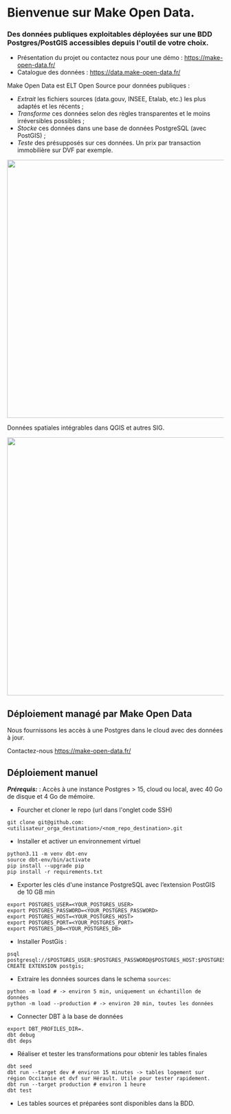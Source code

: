 # Bienvenue sur Make Open Data.


### Des données publiques exploitables déployées sur une BDD Postgres/PostGIS accessibles depuis l'outil de votre choix.

- Présentation du projet ou contactez nous pour une démo : https://make-open-data.fr/ 
- Catalogue des données : https://data.make-open-data.fr/


Make Open Data est ELT Open Source pour données publiques :

- *Extrait* les fichiers sources (data.gouv, INSEE, Etalab, etc.) les plus adaptés et les récents ; 
- *Transforme* ces données selon des règles transparentes et le moins irréversibles possibles ;
- *Stocke* ces données dans une base de données PostgreSQL (avec PostGIS) ;
- *Teste* des présupposés sur ces données. Un prix par transaction immobilière sur DVF par exemple.

<img src="assets/make-open-data-flow.png" width="600">



Données spatiales intégrables dans QGIS et autres SIG.

<img src="assets/demo-qgis.png" width="600">






## Déploiement managé par Make Open Data

Nous fournissons les accès à une Postgres dans le cloud avec des données à jour.

Contactez-nous https://make-open-data.fr/ 



## Déploiement manuel

**_Prérequis:_** : Accès à une instance Postgres > 15, cloud ou local, avec 40 Go de disque et 4 Go de mémoire.


- Fourcher et cloner le repo (url dans l'onglet code SSH)

```
git clone git@github.com:<utilisateur_orga_destination>/<nom_repo_destination>.git
``` 
- Installer et activer un environnement virtuel


```
python3.11 -m venv dbt-env 
source dbt-env/bin/activate
pip install --upgrade pip
pip install -r requirements.txt
``` 



- Exporter les clés d'une instance PostgreSQL avec l’extension PostGIS de 10 GB min

```
export POSTGRES_USER=<YOUR_POSTGRES_USER>  
export POSTGRES_PASSWORD=<YOUR_POSTGRES_PASSWORD> 
export POSTGRES_HOST=<YOUR_POSTGRES_HOST> 
export POSTGRES_PORT=<YOUR_POSTGRES_PORT>  
export POSTGRES_DB=<YOUR_POSTGRES_DB>
``` 

- Installer PostGis :

```
psql postgresql://$POSTGRES_USER:$POSTGRES_PASSWORD@$POSTGRES_HOST:$POSTGRES_PORT/$POSTGRES_DB
CREATE EXTENSION postgis;  
```

- Extraire les données sources dans le schema `sources`:

```
python -m load # -> environ 5 min, uniquement un échantillon de données
python -m load --production # -> environ 20 min, toutes les données
```


- Connecter DBT à la base de données

```
export DBT_PROFILES_DIR=.  
dbt debug
dbt deps
``` 


- Réaliser et tester les transformations pour obtenir les tables finales

```
dbt seed
dbt run --target dev # environ 15 minutes -> tables logement sur région Occitanie et dvf sur Hérault. Utile pour tester rapidement. 
dbt run --target production # environ 1 heure
dbt test
``` 

- Les tables sources et préparées sont disponibles dans la BDD.
